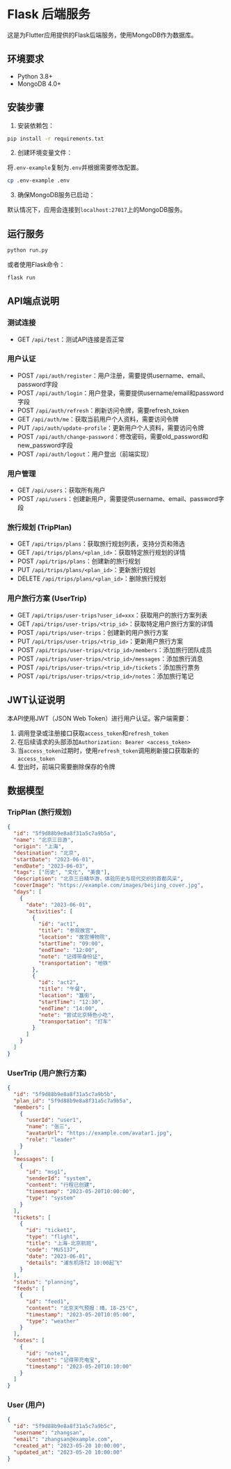 # Flask 后端服务

这是为Flutter应用提供的Flask后端服务，使用MongoDB作为数据库。

## 环境要求

- Python 3.8+
- MongoDB 4.0+

## 安装步骤

1. 安装依赖包：

```bash
pip install -r requirements.txt
```

2. 创建环境变量文件：

将`.env-example`复制为`.env`并根据需要修改配置。

```bash
cp .env-example .env
```

3. 确保MongoDB服务已启动：

默认情况下，应用会连接到`localhost:27017`上的MongoDB服务。

## 运行服务

```bash
python run.py
```

或者使用Flask命令：

```bash
flask run
```

## API端点说明

### 测试连接
- GET `/api/test`：测试API连接是否正常

### 用户认证
- POST `/api/auth/register`：用户注册，需要提供username、email、password字段
- POST `/api/auth/login`：用户登录，需要提供username/email和password字段
- POST `/api/auth/refresh`：刷新访问令牌，需要refresh_token
- GET `/api/auth/me`：获取当前用户个人资料，需要访问令牌
- PUT `/api/auth/update-profile`：更新用户个人资料，需要访问令牌
- POST `/api/auth/change-password`：修改密码，需要old_password和new_password字段
- POST `/api/auth/logout`：用户登出（前端实现）

### 用户管理
- GET `/api/users`：获取所有用户
- POST `/api/users`：创建新用户，需要提供username、email、password字段

### 旅行规划 (TripPlan)
- GET `/api/trips/plans`：获取旅行规划列表，支持分页和筛选
- GET `/api/trips/plans/<plan_id>`：获取特定旅行规划的详情
- POST `/api/trips/plans`：创建新的旅行规划
- PUT `/api/trips/plans/<plan_id>`：更新旅行规划
- DELETE `/api/trips/plans/<plan_id>`：删除旅行规划

### 用户旅行方案 (UserTrip)
- GET `/api/trips/user-trips?user_id=xxx`：获取用户的旅行方案列表
- GET `/api/trips/user-trips/<trip_id>`：获取特定用户旅行方案的详情
- POST `/api/trips/user-trips`：创建新的用户旅行方案
- PUT `/api/trips/user-trips/<trip_id>`：更新用户旅行方案
- POST `/api/trips/user-trips/<trip_id>/members`：添加旅行团队成员
- POST `/api/trips/user-trips/<trip_id>/messages`：添加旅行消息
- POST `/api/trips/user-trips/<trip_id>/tickets`：添加旅行票务
- POST `/api/trips/user-trips/<trip_id>/notes`：添加旅行笔记

## JWT认证说明

本API使用JWT（JSON Web Token）进行用户认证。客户端需要：

1. 调用登录或注册接口获取`access_token`和`refresh_token`
2. 在后续请求的头部添加`Authorization: Bearer <access_token>`
3. 当`access_token`过期时，使用`refresh_token`调用刷新接口获取新的`access_token`
4. 登出时，前端只需要删除保存的令牌


## 数据模型

### TripPlan (旅行规划)
```json
{
  "id": "5f9d88b9e8a8f31a5c7a9b5a",
  "name": "北京三日游",
  "origin": "上海",
  "destination": "北京",
  "startDate": "2023-06-01",
  "endDate": "2023-06-03",
  "tags": ["历史", "文化", "美食"],
  "description": "北京三日精华游，体验历史与现代交织的首都风采",
  "coverImage": "https://example.com/images/beijing_cover.jpg",
  "days": [
    {
      "date": "2023-06-01",
      "activities": [
        {
          "id": "act1",
          "title": "参观故宫",
          "location": "故宫博物院",
          "startTime": "09:00",
          "endTime": "12:00",
          "note": "记得带身份证",
          "transportation": "地铁"
        },
        {
          "id": "act2",
          "title": "午餐",
          "location": "簋街",
          "startTime": "12:30",
          "endTime": "14:00",
          "note": "尝试北京特色小吃",
          "transportation": "打车"
        }
      ]
    }
  ]
}
```

### UserTrip (用户旅行方案)
```json
{
  "id": "5f9d88b9e8a8f31a5c7a9b5b",
  "plan_id": "5f9d88b9e8a8f31a5c7a9b5a",
  "members": [
    {
      "userId": "user1",
      "name": "张三",
      "avatarUrl": "https://example.com/avatar1.jpg",
      "role": "leader"
    }
  ],
  "messages": [
    {
      "id": "msg1",
      "senderId": "system",
      "content": "行程已创建",
      "timestamp": "2023-05-20T10:00:00",
      "type": "system"
    }
  ],
  "tickets": [
    {
      "id": "ticket1",
      "type": "flight",
      "title": "上海-北京航班",
      "code": "MU5137",
      "date": "2023-06-01",
      "details": "浦东机场T2 10:00起飞"
    }
  ],
  "status": "planning",
  "feeds": [
    {
      "id": "feed1",
      "content": "北京天气预报：晴，18-25°C",
      "timestamp": "2023-05-20T10:05:00",
      "type": "weather"
    }
  ],
  "notes": [
    {
      "id": "note1",
      "content": "记得带充电宝",
      "timestamp": "2023-05-20T10:10:00"
    }
  ]
}
```

### User (用户)
```json
{
  "id": "5f9d88b9e8a8f31a5c7a9b5c",
  "username": "zhangsan",
  "email": "zhangsan@example.com",
  "created_at": "2023-05-20 10:00:00",
  "updated_at": "2023-05-20 10:00:00"
}
```